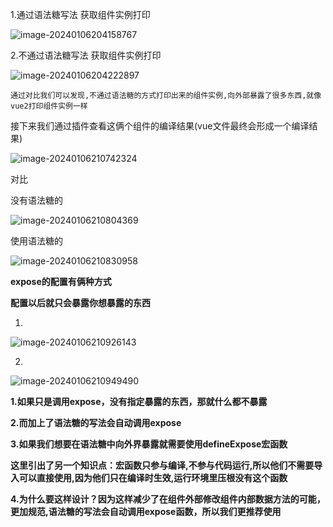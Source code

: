 1.通过语法糖写法 获取组件实例打印

![image-20240106204158767](https://ttqblogimg.oss-cn-beijing.aliyuncs.com/image-20240106204158767.png)

2.不通过语法糖写法 获取组件实例打印

![image-20240106204222897](https://ttqblogimg.oss-cn-beijing.aliyuncs.com/image-20240106204222897.png)



`通过对比我们可以发现,不通过语法糖的方式打印出来的组件实例,向外部暴露了很多东西,就像vue2打印组件实例一样`

接下来我们通过插件查看这俩个组件的编译结果(vue文件最终会形成一个编译结果)

![image-20240106210742324](https://ttqblogimg.oss-cn-beijing.aliyuncs.com/image-20240106210742324.png)

对比

没有语法糖的

![image-20240106210804369](https://ttqblogimg.oss-cn-beijing.aliyuncs.com/image-20240106210804369.png)

使用语法糖的

![image-20240106210830958](https://ttqblogimg.oss-cn-beijing.aliyuncs.com/image-20240106210830958.png)



**expose的配置有俩种方式**

**配置以后就只会暴露你想暴露的东西**

1. 

![image-20240106210926143](https://ttqblogimg.oss-cn-beijing.aliyuncs.com/image-20240106210926143.png)

2. 

![image-20240106210949490](https://ttqblogimg.oss-cn-beijing.aliyuncs.com/image-20240106210949490.png)



**1.如果只是调用expose，没有指定暴露的东西，那就什么都不暴露**



**2.而加上了语法糖的写法会自动调用expose**



**3.如果我们想要在语法糖中向外界暴露就需要使用defineExpose宏函数**

**这里引出了另一个知识点：宏函数只参与编译,不参与代码运行,所以他们不需要导入可以直接使用,因为他们只在编译时生效,运行环境里压根没有这个函数**



**4.为什么要这样设计？因为这样减少了在组件外部修改组件内部数据方法的可能，更加规范,语法糖的写法会自动调用expose函数，所以我们更推荐使用**